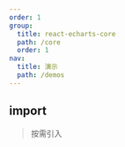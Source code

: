 ```yaml
---
order: 1
group:
  title: react-echarts-core
  path: /core
  order: 1
nav:
  title: 演示
  path: /demos
---
```


## import

> 按需引入

<code src="./examples/import.tsx" />

